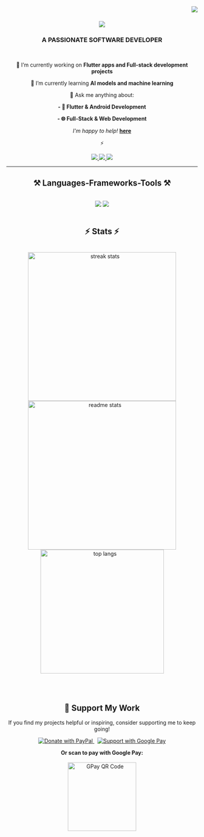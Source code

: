 <img align="right" src="https://visitor-badge.laobi.icu/badge?page_id=salesp07.salesp07" />

<h1 align="center">
    <img src="https://readme-typing-svg.herokuapp.com/?font=Righteous&size=35&center=true&vCenter=true&width=500&height=70&duration=4000&lines=Hi+There!+👋;+I'm+Inzamam!;" />
</h1>

<h3 align="center">A PASSIONATE SOFTWARE DEVELOPER
</h3>

<br/>

<div align="center">
 
 🔭 I’m currently working on **Flutter apps and Full-stack development projects**
 
 🌱 I’m currently learning **AI models and machine learning**

💬 Ask me anything about:

**- 📱 Flutter & Android Development**

**- 🌐 Full-Stack & Web Development**

*I'm happy to help!*
**[here](https://github.com/inzamam9494/inzamam9494/issues)**

⚡ 

 </div>
 
<div align="center"> 
  <a href="mailto:pedro.sales.mohdinzamam05@gmail.com">
    <img src="https://img.shields.io/badge/Gmail-333333?style=for-the-badge&logo=gmail&logoColor=red" />
  </a>
  <a href="https://linkedin.com/in/mohd-inzamam-ahmad-02a04b250" target="_blank">
    <img src="https://img.shields.io/badge/LinkedIn-0077B5?style=for-the-badge&logo=linkedin&logoColor=white" target="_blank" />
  </a>
  <a href="https://qualizants.com/home/inzamam_portfolio" target="_blank">
     <img src="https://img.shields.io/badge/Portfolio-FF5722?style=for-the-badge&logo=todoist&logoColor=white" target="_blank" /> <!-- sqlite, safari, google-chrome are other good icon options -->
  </a>
</div>

 <hr/>
 
<h2 align="center">⚒️ Languages-Frameworks-Tools ⚒️</h2>
<br/>
<div align="center">
    <img src="https://skillicons.dev/icons?i=dart,flutter,vscode,github,javascript,react,tailwindcss,vscode,androidstudio,git" />
    <img src="https://skillicons.dev/icons?i=kotlin,firebase,c,cpp,java,python,mysql,sqlite,nodejs,mongodb,express" /><br>
</div>

<br/>

<h2 align="center">⚡ Stats ⚡</h2>
<br>
<div align=center>
  <img width=390 src="https://github-readme-streak-stats-salesp07.vercel.app/?user=inzamam9494&count_private=true&theme=react&border_radius=10" alt="streak stats"/>
    
  <img width=390 src="https://github-readme-stats-salesp07.vercel.app/api?username=inzamam9494&count_private=true&show_icons=true&theme=react&rank_icon=github&border_radius=10" alt="readme stats" />
  
  <br/>
  <img width=325 align="center" src="https://github-readme-stats-salesp07.vercel.app/api/top-langs/?username=inzamam9494&hide=HTML&langs_count=8&layout=compact&theme=react&border_radius=10&size_weight=0.5&count_weight=0.5&exclude_repo=github-readme-stats" alt="top langs" />
</div>

<br/><br/>

<h2 align="center">💖 Support My Work</h2>

<p align="center">
  If you find my projects helpful or inspiring, consider supporting me to keep going!
</p>

<p align="center">
  <a href="https://paypal.me/inzzi?country.x=IN&locale.x=en_GB" target="_blank">
    <img src="https://img.shields.io/badge/PayPal-Donate-00457C?style=for-the-badge&logo=paypal&logoColor=white" alt="Donate with PayPal"/>
  </a>
  &nbsp;
  <a href="https://gpay.mobi/mohdraj537-2@oksbi" target="_blank">
    <img src="https://img.shields.io/badge/Google%20Pay-Support-4285F4?style=for-the-badge&logo=googlepay&logoColor=white" alt="Support with Google Pay"/>
  </a>
</p>

<p align="center">
  <strong>Or scan to pay with Google Pay:</strong><br/><br/>
  <img src="https://github.com/user-attachments/assets/b8765acb-b351-47ea-9080-5e7aa204fcd1" alt="GPay QR Code" width="180"/>
</p>



